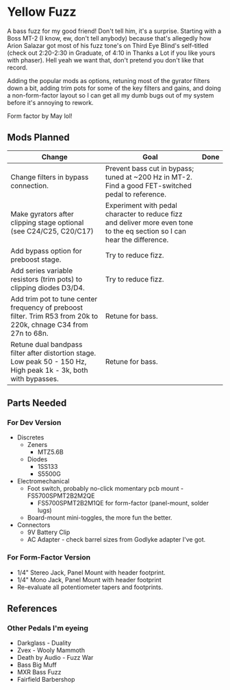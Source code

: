# Yellow Fuzz

A bass fuzz for my good friend! Don't tell him, it's a surprise. Starting with a Boss MT-2 (I know, ew, don't tell anybody) because that's allegedly how Arion Salazar got most of his fuzz tone's on Third Eye Blind's self-titled (check out 2:20-2:30 in Graduate, of 4:10 in Thanks a Lot if you like yours with phaser). Hell yeah we want that, don't pretend you don't like that record. 

Adding the popular mods as options, retuning most of the gyrator filters down a bit, adding trim pots for some of the key filters and gains, and doing a non-form-factor layout so I can get all my dumb bugs out of my system before it's annoying to rework.

Form factor by May lol!

## Mods Planned

| Change | Goal | Done |
| ------ | ---- | ---- |
| Change filters in bypass connection. | Prevent bass cut in bypass; tuned at ~200 Hz in MT-2. Find a good FET-switched pedal to reference. |  |
| Make gyrators after clipping stage optional (see C24/C25, C20/C17) | Experiment with pedal character to reduce fizz and deliver more even tone to the eq section so I can hear the difference. |  |
| Add bypass option for preboost stage. | Try to reduce fizz. | |
| Add series variable resistors (trim pots) to clipping diodes D3/D4. | Try to reduce fizz. |  |
| Add trim pot to tune center frequency of preboost filter. Trim R53 from 20k to 220k, chnage C34 from 27n to 68n. | Retune for bass. |  |
| Retune dual bandpass filter after distortion stage. Low peak 50 - 150 Hz, High peak 1k - 3k, both with bypasses. | Retune for bass. | |

## Parts Needed 

### For Dev Version

* Discretes
  * Zeners
    * MTZ5.6B
  * Diodes
    * 1SS133
    * S5500G
* Electromechanical
  * Foot switch, probably no-click momentary pcb mount - FS5700SPMT2B2M2QE
    * FS5700SPMT2B2M1QE for form-factor (panel-mount, solder lugs)
  * Board-mount mini-toggles, the more fun the better.
* Connectors
  * 9V Battery Clip
  * AC Adapter - check barrel sizes from Godlyke adapter I've got.

### For Form-Factor Version
* 1/4" Stereo Jack, Panel Mount with header footprint.
* 1/4" Mono Jack, Panel Mount with header footprint
* Re-evaluate all potentiometer tapers and footprints.

## References

### Other Pedals I'm eyeing
* Darkglass - Duality
* Zvex - Wooly Mammoth
* Death by Audio - Fuzz War
* Bass Big Muff
* MXR Bass Fuzz
* Fairfield Barbershop
